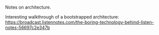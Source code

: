 Notes on architecture.


Interesting walkthrough of a bootstrapped architecture: https://broadcast.listennotes.com/the-boring-technology-behind-listen-notes-56697c2e347b
